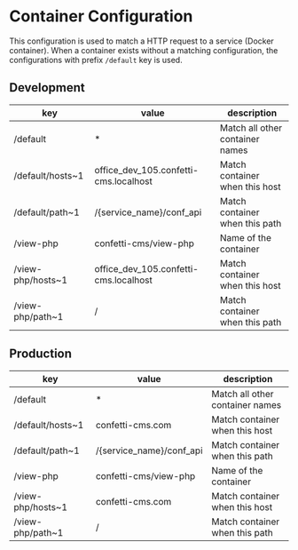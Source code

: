 # Container Configuration

This configuration is used to match a HTTP request to a service (Docker container).
When a container exists without a matching configuration, the configurations with prefix `/default` key is used.

## Development

| key               | value                                 | description                     |
|-------------------|---------------------------------------|---------------------------------|
| /default          | *                                     | Match all other container names |
| /default/hosts~1  | office_dev_105.confetti-cms.localhost | Match container when this host  |
| /default/path~1   | /{service_name}/conf_api              | Match container when this path  |
| /view-php         | confetti-cms/view-php                 | Name of the container           |
| /view-php/hosts~1 | office_dev_105.confetti-cms.localhost | Match container when this host  |
| /view-php/path~1  | /                                     | Match container when this path  |

## Production

| key               | value                    | description                     |
|-------------------|--------------------------|---------------------------------|
| /default          | *                        | Match all other container names |
| /default/hosts~1  | confetti-cms.com         | Match container when this host  |
| /default/path~1   | /{service_name}/conf_api | Match container when this path  |
| /view-php         | confetti-cms/view-php    | Name of the container           |
| /view-php/hosts~1 | confetti-cms.com         | Match container when this host  |
| /view-php/path~1  | /                        | Match container when this path  |






